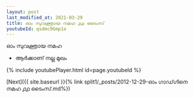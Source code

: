 ```yaml
---
layout: post
last_modified_at: 2021-03-29
title: ഓം സുവക്ത്രായ നമഹ ൧൧ ടൈംസ്
youtubeId: qsdmc9Gmp1o
---
```

 
 
 ഓം സുവക്ത്രായ നമഹ 
 
 -  ആർക്കാണ് നല്ല മുഖം 
 
  
 
  
 
 
 
 
 
 


{% include youtubePlayer.html id=page.youtubeId %}
 
[Next]({{ site.baseurl }}{% link  split1/_posts/2012-12-29-ഓം ഗാഡ്‌ഗിനെ നമഹ ൧൧ ടൈംസ്.md%})
 
